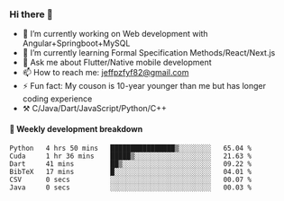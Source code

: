 ### Hi there 👋

- 🔭 I’m currently working on Web development with Angular+Springboot+MySQL
- 🌱 I’m currently learning Formal Specification Methods/React/Next.js
- 💬 Ask me about Flutter/Native mobile development
- 📫 How to reach me: jeffpzfyf82@gmail.com
- ⚡ Fun fact: My couson is 10-year younger than me but has longer coding experience
- ⚒️ C/Java/Dart/JavaScript/Python/C++


#### 📝 Weekly development breakdown

<!--START_SECTION:waka-->

```text
Python   4 hrs 50 mins   ████████████████▒░░░░░░░░   65.04 %
Cuda     1 hr 36 mins    █████▒░░░░░░░░░░░░░░░░░░░   21.63 %
Dart     41 mins         ██▒░░░░░░░░░░░░░░░░░░░░░░   09.22 %
BibTeX   17 mins         █░░░░░░░░░░░░░░░░░░░░░░░░   04.01 %
CSV      0 secs          ░░░░░░░░░░░░░░░░░░░░░░░░░   00.07 %
Java     0 secs          ░░░░░░░░░░░░░░░░░░░░░░░░░   00.03 %
```

<!--END_SECTION:waka-->
